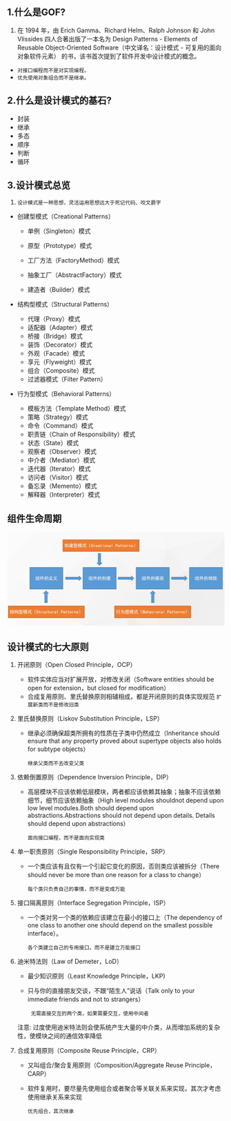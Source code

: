## 1.什么是GOF?

1. 在 1994 年，由 Erich Gamma、Richard Helm、Ralph Johnson 和 John Vlissides 四人合著出版了一本名为 Design Patterns - Elements of Reusable Object-Oriented Software（中文译名：设计模式 - 可复用的面向对象软件元素） 的书，该书首次提到了软件开发中设计模式的概念。

  -  `对接口编程而不是对实现编程。`
  -  `优先使用对象组合而不是继承。`

## 2.什么是设计模式的基石?

 - 封装
 - 继承
 - 多态
 - 顺序
 - 判断
 - 循环

## 3.设计模式总览

1. `设计模式是一种思想，灵活运用思想远大于死记代码、咬文爵字`

- 创建型模式（Creational Patterns）

  - 单例（Singleton）模式

  - 原型（Prototype）模式

  - 工厂方法（FactoryMethod）模式

  - 抽象工厂（AbstractFactory）模式

  - 建造者（Builder）模式

    

- 结构型模式（Structural Patterns）
  - 代理（Proxy）模式
  - 适配器（Adapter）模式
  - 桥接（Bridge）模式
  - 装饰（Decorator）模式
  - 外观（Facade）模式
  - 享元（Flyweight）模式
  - 组合（Composite）模式
  - 过滤器模式（Filter Pattern）

- 行为型模式（Behavioral Patterns）
  - 模板方法（Template Method）模式
  - 策略（Strategy）模式
  - 命令（Command）模式
  - 职责链（Chain of Responsibility）模式
  - 状态（State）模式
  - 观察者（Observer）模式
  - 中介者（Mediator）模式
  - 迭代器（Iterator）模式
  - 访问者（Visitor）模式
  - 备忘录（Memento）模式
  - 解释器（Interpreter）模式

## 组件生命周期

![](./images/20220306_1.png)

## 设计模式的七大原则

1. 开闭原则（Open Closed Principle，OCP）
   - 软件实体应当对扩展开放，对修改关闭（Software entities should be open for extension，but closed for modification）
   - 合成复用原则、里氏替换原则相辅相成，都是开闭原则的具体实现规范
       `扩展新类而不是修改旧类`

2. 里氏替换原则（Liskov Substitution Principle，LSP）

   - 继承必须确保超类所拥有的性质在子类中仍然成立（Inheritance should ensure that any property proved about supertype objects also holds for subtype objects）
   
        `继承父类而不去改变父类`

 3. 依赖倒置原则（Dependence Inversion Principle，DIP）

    - 高层模块不应该依赖低层模块，两者都应该依赖其抽象；抽象不应该依赖细节，细节应该依赖抽象（High level modules shouldnot depend upon low level modules.Both should depend upon abstractions.Abstractions should not depend upon details. Details should depend upon abstractions）

      `面向接口编程，而不是面向实现类`

 4. 单一职责原则（Single Responsibility Principle，SRP）

    - 一个类应该有且仅有一个引起它变化的原因，否则类应该被拆分（There should never be more than one reason for a class to change）

       `每个类只负责自己的事情，而不是变成万能`

 5. 接口隔离原则（Interface Segregation Principle，ISP）

    - 一个类对另一个类的依赖应该建立在最小的接口上（The dependency of one class to another one should depend on the smallest possible interface）。

       `各个类建立自己的专用接口，而不是建立万能接口`

 6. 迪米特法则（Law of Demeter，LoD）

    - 最少知识原则（Least Knowledge Principle，LKP)

    - 只与你的直接朋友交谈，不跟“陌生人”说话（Talk only to your immediate friends and not to strangers）

      ` 无需直接交互的两个类，如果需要交互，使用中间者`

    注意:  过度使用迪米特法则会使系统产生大量的中介类，从而增加系统的复杂性，使模块之间的通信效率降低

 7. 合成复用原则（Composite Reuse Principle，CRP）

    -  又叫组合/聚合复用原则（Composition/Aggregate Reuse Principle，CARP）

    - 软件复用时，要尽量先使用组合或者聚合等关联关系来实现，其次才考虑使用继承关系来实现

       `优先组合，其次继承`  
